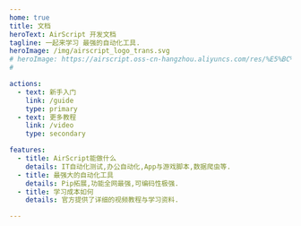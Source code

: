 ```yaml
---
home: true
title: 文档
heroText: AirScript 开发文档
tagline: 一起来学习 最强的自动化工具.
heroImage: /img/airscript_logo_trans.svg
# heroImage: https://airscript.oss-cn-hangzhou.aliyuncs.com/res/%E5%BC%80%E5%8F%91%E6%96%87%E6%A1%A3/asapi_banner3.jpg
# 

actions:
  - text: 新手入门
    link: /guide
    type: primary
  - text: 更多教程
    link: /video
    type: secondary

features:
  - title: AirScript能做什么
    details: IT自动化测试,办公自动化,App与游戏脚本,数据爬虫等.
  - title: 最强大的自动化工具
    details: Pip拓展,功能全网最强,可编码性极强.
  - title: 学习成本如何
    details: 官方提供了详细的视频教程与学习资料.

---
```




